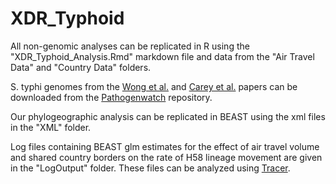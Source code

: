 # XDR_Typhoid

All non-genomic analyses can be replicated in R using the "XDR_Typhoid_Analysis.Rmd" markdown file and data from the "Air Travel Data" and "Country Data" folders.

S. typhi genomes from the [Wong et al.](https://pathogen.watch/genomes/all?collection=4wlhd6xzek8s-wong-et-al-2016&organismId=90370) and [Carey et al.](https://pathogen.watch/genomes/all?collection=lxwpz49fpxp1-carey-et-al-2022&organismId=90370&sort=mlst) papers can be downloaded from the [Pathogenwatch](www.pathogen.watch) repository.

Our phylogeographic analysis can be replicated in BEAST using the xml files in the "XML" folder.

Log files containing BEAST glm estimates for the effect of air travel volume and shared country borders on the rate of H58 lineage movement are given in the "LogOutput" folder. These files can be analyzed using [Tracer](https://beast.community/tracer).
